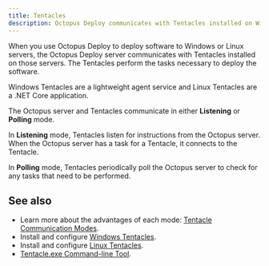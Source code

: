 ```yaml
---
title: Tentacles
description: Octopus Deploy communicates with Tentacles installed on Windows and Linux servers to deploy your software.
---
```


When you use Octopus Deploy to deploy software to Windows or Linux servers, the Octopus Deploy server communicates with Tentacles installed on those servers. The Tentacles perform the tasks necessary to deploy the software.

Windows Tentacles are a lightweight agent service and Linux Tentacles are a .NET Core application.

The Octopus server and Tentacles communicate in either **Listening** or **Polling** mode.

In **Listening** mode, Tentacles listen for instructions from the Octopus server. When the Octopus server has a task for a Tentacle, it connects to the Tentacle.

In **Polling** mode, Tentacles periodically poll the Octopus server to check for any tasks that need to be performed.

## See also

- Learn more about the advantages of each mode: [Tentacle Communication Modes](/docs/infrastructure/deployment-targets/windows-targets/tentacle-communication.md).
- Install and configure [Windows Tentacles](/docs/infrastructure/deployment-targets/windows-targets/index.md).
- Install and configure [Linux Tentacles](/docs/infrastructure/deployment-targets/linux/tentacle/index.md).
- [Tentacle.exe Command-line Tool](docs/octopus-rest-api/tentacle.exe-command-line.md).
